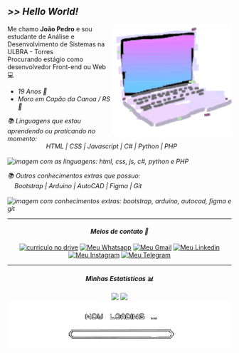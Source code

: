 ## <em> >> Hello World! </em>

<img src="./imagens/notebookGif-crop.gif" alt="gif computador com glitch" min-width="270px" max-width="270px" width="270px" align="right">

<p align="left"> 
Me chamo <b>João Pedro</b> e sou estudante de Análise e Desenvolvimento de Sistemas na ULBRA - Torres <br>
Procurando estágio como desenvolvedor Front-end ou Web💻
</p>

<p align="left">
 <em> 
   
* 19 Anos  🎂 <br>
* Moro em Capão da Canoa / RS  📍 <br>
 
</p>

 <p align="left">
  📚 Linguagens que estou aprendendo ou praticando no momento: <br>
  &nbsp;&nbsp;&nbsp;&nbsp;&nbsp;&nbsp;&nbsp;&nbsp;&nbsp;&nbsp;&nbsp;&nbsp;&nbsp;&nbsp;&nbsp;&nbsp;&nbsp;&nbsp;&nbsp;&nbsp;&nbsp; HTML | CSS | Javascript | C# | Python | PHP <br>
  &nbsp;&nbsp;&nbsp;&nbsp;&nbsp;&nbsp;&nbsp;&nbsp;&nbsp;&nbsp;&nbsp;&nbsp;&nbsp;&nbsp;&nbsp;&nbsp;&nbsp;&nbsp;&nbsp;&nbsp;&nbsp;&nbsp;&nbsp;&nbsp;&nbsp;&nbsp;&nbsp;&nbsp;&nbsp;&nbsp;&nbsp;&nbsp;&nbsp;&nbsp;&nbsp;
  <img alt="imagem com as linguagens: html, css, js, c#, python e PHP" height="25px" src="https://skillicons.dev/icons?i=html,css,js,cs,py,php">
</p>  

<p align="left">
  📚 Outros conhecimentos extras que possuo: <br>
  &nbsp;&nbsp;&nbsp; Bootstrap | Arduino | AutoCAD | Figma | Git <br>
  &nbsp;&nbsp;&nbsp;&nbsp;&nbsp;&nbsp;&nbsp;&nbsp;&nbsp;&nbsp;&nbsp;&nbsp;&nbsp;&nbsp;&nbsp;&nbsp;&nbsp;&nbsp;&nbsp;&nbsp;&nbsp;
  <img alt="imagem com conhecimentos extras: bootstrap, arduino, autocad, figma e git" height="25px" src="https://skillicons.dev/icons?i=bootstrap,arduino,autocad,figma,git">
</p>

</em>
<hr>

<div align="center" >

#### <em> Meios de contato 📩 </em>
<div align="center"> 
  <a href ="https://docs.google.com/document/d/1Tlofrt0tSZGQRdLQZMq2b5WZVhiDW9-ut2HRVoCxUQk/edit?usp=sharing" target="_blank"><img alt="curriculo no drive" src="https://img.shields.io/badge/Curriculo-8A2BE2?style=for-the-badge&logo=googledocs&logoColor=white" target="_blank"></a>
  <a href ="https://api.whatsapp.com/send?phone=5198557211&text=Oi%20Jo%C3%A3o,%20vim%20pelo%20seu%20Github!"><img alt="Meu Whatsapp" src="https://img.shields.io/badge/WhatsApp-25D366?style=for-the-badge&logo=whatsapp&logoColor=white" target="_blank"></a>
  <a href ="mailto:pedjoness28@gmail.com?subject=Ol%C3%A1!"><img alt="Meu Gmail" src="https://img.shields.io/badge/Gmail-D14836?style=for-the-badge&logo=gmail&logoColor=white" target="_blank"></a>
  <a href ="https://www.linkedin.com/in/xjoaopedro/"><img alt="Meu Linkedin" src="https://img.shields.io/badge/LinkedIn-0077B5?style=for-the-badge&logo=linkedin&logoColor=white" target="_blank"></a>
  <a href ="https://www.instagram.com/xjoaopedro__/"><img alt="Meu Instagram" src="https://img.shields.io/badge/Instagram-E4405F?style=for-the-badge&logo=instagram&logoColor=white" target="_blank"></a>
  <a href ="https://t.me/xJoaoPedrox"><img alt="Meu Telegram" src="https://img.shields.io/badge/Telegram-2CA5E0?style=for-the-badge&logo=telegram&logoColor=white" target="_blank"></a>
</div>
</div>

<hr>
<div align="center" >
 
#### <em> Minhas Estatísticas 📊 </em>
<img height="160cm" src="https://github-readme-stats.vercel.app/api?username=xJoaoPedro&count_private=true&show_icons=true&theme=tokyonight" />
<img height="160cm" src="https://github-readme-stats.vercel.app/api/top-langs?username=xJoaoPedro&layout=compact&theme=tokyonight" />
</div>

<div align="center">
<img src="./imagens/loading.gif" alt="gif de barra de loading">
